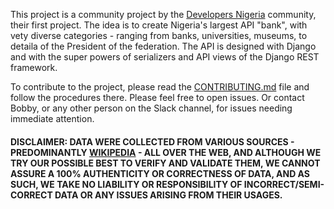 This project is a community project by the [Developers Nigeria](https://devs.ng) community, their first project.
The idea is to create Nigeria's largest API "bank", with vety diverse categories - ranging from banks, universities, museums, to detaila of the President of the federation.
The API is designed with Django and with the super powers of serializers and API views of the Django REST framework.

To contribute to the project, please read the [CONTRIBUTING.md](https://github.com/kingingcole/api-backend/blob/backend/CONTRIBUTING.md) file and follow the procedures there. 
Please feel free to open issues. Or contact Bobby, or any other person on the Slack channel, for issues needing immediate attention.

#### DISCLAIMER: DATA WERE COLLECTED FROM VARIOUS SOURCES - PREDOMINANTLY [WIKIPEDIA](https://en.m.wikipedia.org/wiki/Wikipedia:Wikipedia_is_free_content) - ALL OVER THE WEB, AND ALTHOUGH WE TRY OUR POSSIBLE BEST TO VERIFY AND VALIDATE THEM, WE CANNOT ASSURE A 100% AUTHENTICITY OR CORRECTNESS OF DATA, AND AS SUCH, WE TAKE NO LIABILITY OR RESPONSIBILITY OF INCORRECT/SEMI-CORRECT DATA OR ANY ISSUES ARISING FROM THEIR USAGES. 
